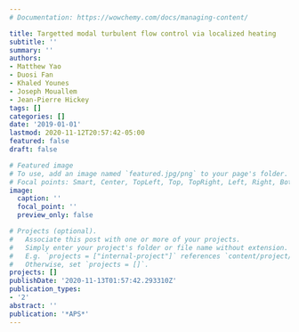 ```yaml
---
# Documentation: https://wowchemy.com/docs/managing-content/

title: Targetted modal turbulent flow control via localized heating
subtitle: ''
summary: ''
authors:
- Matthew Yao
- Duosi Fan
- Khaled Younes
- Joseph Mouallem
- Jean-Pierre Hickey
tags: []
categories: []
date: '2019-01-01'
lastmod: 2020-11-12T20:57:42-05:00
featured: false
draft: false

# Featured image
# To use, add an image named `featured.jpg/png` to your page's folder.
# Focal points: Smart, Center, TopLeft, Top, TopRight, Left, Right, BottomLeft, Bottom, BottomRight.
image:
  caption: ''
  focal_point: ''
  preview_only: false

# Projects (optional).
#   Associate this post with one or more of your projects.
#   Simply enter your project's folder or file name without extension.
#   E.g. `projects = ["internal-project"]` references `content/project/deep-learning/index.md`.
#   Otherwise, set `projects = []`.
projects: []
publishDate: '2020-11-13T01:57:42.293310Z'
publication_types:
- '2'
abstract: ''
publication: '*APS*'
---
```

